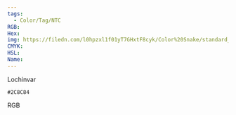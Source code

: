 ```yaml
---
tags:
  - Color/Tag/NTC
RGB:
Hex:
img: https://filedn.com/l0hpzxl1f01yT7GHxtF8cyk/Color%20Snake/standard_csv_to_svg//2C8C84.svg
CMYK:
HSL:
Name:
---
```

Lochinvar
```palette
#2C8C84
```
RGB

